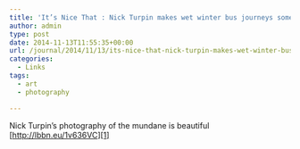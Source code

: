 ```yaml
---
title: 'It’s Nice That : Nick Turpin makes wet winter bus journeys somehow seem beautiful'
author: admin
type: post
date: 2014-11-13T11:55:35+00:00
url: /journal/2014/11/13/its-nice-that-nick-turpin-makes-wet-winter-bus-journeys-somehow-seem-beautiful/
categories:
  - Links
tags:
  - art
  - photography

---
```

Nick Turpin&#8217;s photography of the mundane is beautiful [http://lbbn.eu/1v636VC][1]

 [1]: http://www.itsnicethat.com/articles/winter-bus